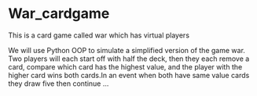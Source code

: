 # War_cardgame
This is a card game called war which has virtual players


We will use Python OOP to simulate a simplified version of the game war. Two players will each start off with half the deck, then they each remove a card, compare which card has the highest value, and the player with the higher card wins both cards.In an event when both have same value cards they draw five then continue ...
